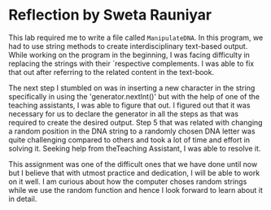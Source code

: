 # Reflection by Sweta Rauniyar

This lab required me to write a file called `ManipulateDNA`. In this program,
we had to use string methods to create interdisciplinary text-based output.
While working on the program in the beginning, I was facing difficulty in
replacing the strings with their `respective complements. I was able to fix
that out after referring to the related content in the text-book.

The next step I stumbled on was in inserting a new character in the string
specifically in using the 'generator.nextInt()' but with the help of one of the
teaching assistants, I was able to figure that out. I figured out that it was
necessary for us to declare the generator in all the steps as that was required
to create the desired output. Step 5 that was related with changing a random
position in the DNA string to a randomly chosen DNA letter was quite
challenging compared to others and took a lot of time and effort in solving it.
Seeking help from theTeaching Assistant, I was able to resolve it.

This assignment was one of the difficult ones that we have done until now but I
believe that with utmost practice and dedication, I will be able to work on it
well. I am curious about how the computer choses random strings while we use
the random function and hence I look forward to learn about it in detail.
